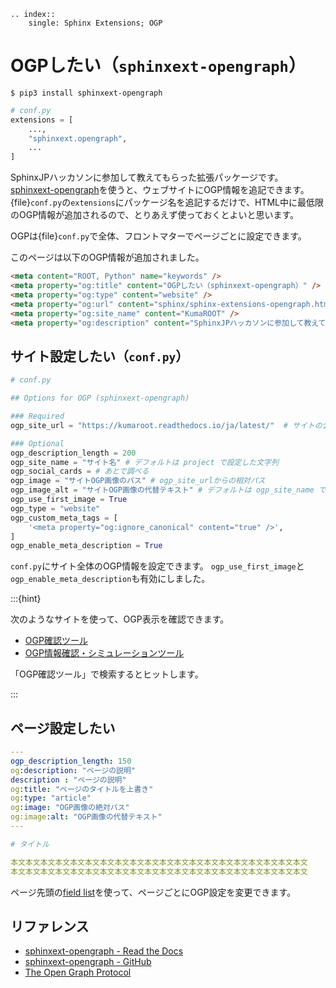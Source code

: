 ```{eval-rst}
.. index::
    single: Sphinx Extensions; OGP
```

# OGPしたい（``sphinxext-opengraph``）

```console
$ pip3 install sphinxext-opengraph
```

```python
# conf.py
extensions = [
    ...,
    "sphinxext.opengraph",
    ...
]
```

SphinxJPハッカソンに参加して教えてもらった拡張パッケージです。
[sphinxext-opengraph](https://pypi.org/project/sphinxext-opengraph/)を使うと、ウェブサイトにOGP情報を追記できます。
{file}`conf.py`の``extensions``にパッケージ名を追記するだけで、HTML中に最低限のOGP情報が追加されるので、とりあえず使っておくとよいと思います。

OGPは{file}`conf.py`で全体、フロントマターでページごとに設定できます。

このページは以下のOGP情報が追加されました。

```html
<meta content="ROOT, Python" name="keywords" />
<meta property="og:title" content="OGPしたい（sphinxext-opengraph）" />
<meta property="og:type" content="website" />
<meta property="og:url" content="sphinx/sphinx-extensions-opengraph.html" />
<meta property="og:site_name" content="KumaROOT" />
<meta property="og:description" content="SphinxJPハッカソンに参加して教えてもらった拡張パッケージです。 sphinxext-opengraph を使うと、ウェブサイトにOGP情報を追記できます。 conf.py で全体のOGPを設定でき、フロントマターでページごとのOGPを設定できます。 conf.py の extensions にパッケージ名を追記するだけで、HTML中に最低限のOGP情報が追加されるので、とりあえず使っ..." />
```

## サイト設定したい（``conf.py``）

```python
# conf.py

## Options for OGP (sphinxext-opengraph)

### Required
ogp_site_url = "https://kumaroot.readthedocs.io/ja/latest/"  # サイトの公開URL

### Optional
ogp_description_length = 200
ogp_site_name = "サイト名" # デフォルトは project で設定した文字列
ogp_social_cards = # あとで調べる
ogp_image = "サイトOGP画像のパス" # ogp_site_urlからの相対パス
ogp_image_alt = "サイトOGP画像の代替テキスト" # デフォルトは ogp_site_name で設定した文字列
ogp_use_first_image = True
ogp_type = "website"
ogp_custom_meta_tags = [
    '<meta property="og:ignore_canonical" content="true" />',
]
ogp_enable_meta_description = True
```

``conf.py``にサイト全体のOGP情報を設定できます。
``ogp_use_first_image``と``ogp_enable_meta_description``も有効にしました。

:::{hint}

次のようなサイトを使って、OGP表示を確認できます。

- [OGP確認ツール](https://ogp.buta3.net/)
- [OGP情報確認・シミュレーションツール](https://develop.tools/ogp-simulator/)

「OGP確認ツール」で検索するとヒットします。

:::

## ページ設定したい

```yaml
---
ogp_description_length: 150
og:description: "ページの説明"
description : "ページの説明"
og:title: "ページのタイトルを上書き"
og:type: "article"
og:image: "OGP画像の絶対パス"
og:image:alt: "OGP画像の代替テキスト"
---

# タイトル

本文本文本文本文本文本文本文本文本文本文本文本文本文本文本文本文本文本文本文本文
本文本文本文本文本文本文本文本文本文本文本文本文本文本文本文本文本文本文本文本文
```

ページ先頭の[field list](https://www.sphinx-doc.org/en/master/usage/restructuredtext/field-lists.html)を使って、ページごとにOGP設定を変更できます。

## リファレンス

- [sphinxext-opengraph - Read the Docs](https://sphinxext-opengraph.readthedocs.io/en/latest/)
- [sphinxext-opengraph - GitHub](https://github.com/wpilibsuite/sphinxext-opengraph)
- [The Open Graph Protocol](https://ogp.me/)
